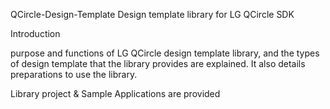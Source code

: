 QCircle-Design-Template
Design template library for LG QCircle SDK

Introduction

purpose and functions of LG QCircle design template library, and the types of design template that the library provides are explained. It also details preparations to use the library.

Library project & Sample Applications are provided

